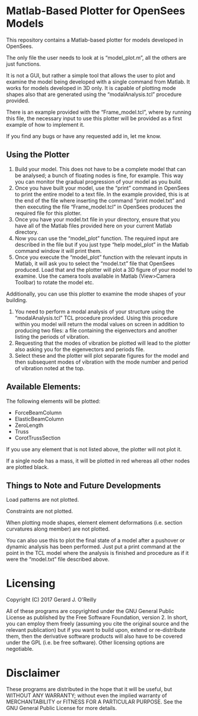 # Matlab-Based Plotter for OpenSees Models

This repository contains a Matlab-based plotter for models developed in OpenSees.

The only file the user needs to look at is “model_plot.m”, all the others are just functions.

It is not a GUI, but rather a simple tool that allows the user to plot and examine the model being developed with a single command from Matlab. It works for models developed in 3D only. It is capable of plotting mode shapes also that are generated using the “modalAnalysis.tcl” procedure provided.

There is an example provided with the “Frame_model.tcl”, where by running this file, the necessary input to use this plotter will be provided as a first example of how to implement it.

If you find any bugs or have any requested add in, let me know.

## Using the Plotter

1. Build your model. This does not have to be a complete model that can be analysed; a bunch of floating nodes is fine, for example. This way you can monitor the gradual progression of your model as you build.
2. Once you have built your model, use the “print” command in OpenSees to print the entire model to a text file. In the example provided, this is at the end of the file where inserting the command “print model.txt” and then executing the file “Frame_model.tcl” in OpenSees produces the required file for this plotter.
3. Once you have your model.txt file in your directory, ensure that you have all of the Matlab files provided here on your current Matlab directory.
4. Now you can use the “model_plot” function. The required input are described in the file but if you just type “help model_plot” in the Matlab command window it will print them.
5. Once you execute the “model_plot” function with the relevant inputs in Matlab, it will ask you to select the “model.txt” file that OpenSees produced. Load that and the plotter will plot a 3D figure of your model to examine. Use the camera tools available in Matlab (View>Camera Toolbar) to rotate the model etc.

Additionally, you can use this plotter to examine the mode shapes of your building.
1. You need to perform a modal analysis of your structure using the “modalAnalysis.tcl” TCL procedure provided. Using this procedure within you model will return the modal values on screen in addition to producing two files: a file containing the eigenvectors and another listing the periods of vibration.
2. Requesting that the modes of vibration be plotted will lead to the plotter also asking you for the eigenvectors and periods file.
3. Select these and the plotter will plot separate figures for the model and then subsequent modes of vibration with the mode number and period of vibration noted at the top.

## Available Elements:
The following elements will be plotted:
* ForceBeamColumn
* ElasticBeamColumn
* ZeroLength
* Truss
* CorotTrussSection

If you use any element that is not listed above, the plotter will not plot it.

If a single node has a mass, it will be plotted in red whereas all other nodes are plotted black.

## Things to Note and Future Developments
Load patterns are not plotted.

Constraints are not plotted.

When plotting mode shapes, element element deformations (i.e. section curvatures along member) are not plotted.

You can also use this to plot the final state of a model after a pushover or dynamic analysis has been performed. Just put a print command at the point in the TCL model where the analysis is finished and procedure as if it were the “model.txt” file described above.

# Licensing
Copyright (C) 2017  Gerard J. O'Reilly

All of these programs are copyrighted under the GNU General Public License as published by the Free Software Foundation, version 2. In short, you can employ them freely (assuming you cite the original source and the relevant publication) but if you want to build upon, extend or re-distribute them, then the derivative software products will also have to be covered under the GPL (i.e. be free software). Other licensing options are negotiable.

# Disclaimer
These programs are distributed in the hope that it will be useful, but WITHOUT ANY WARRANTY; without even the implied warranty of MERCHANTABILITY or FITNESS FOR A PARTICULAR PURPOSE. See the GNU General Public License for more details.
